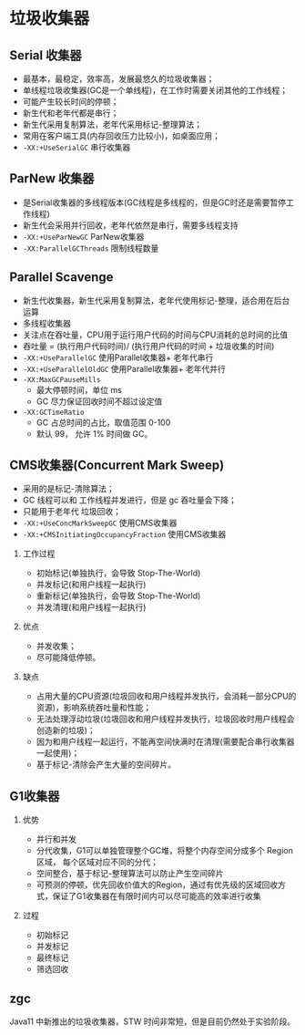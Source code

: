 # 垃圾收集器

## Serial 收集器
* 最基本，最稳定，效率高，发展最悠久的垃圾收集器；
* 单线程垃圾收集器(GC是一个单线程)，在工作时需要关闭其他的工作线程；
* 可能产生较长时间的停顿；
* 新生代和老年代都是串行；
* 新生代采用复制算法，老年代采用标记-整理算法；
* 常用在客户端工具(内存回收压力比较小)，如桌面应用；
* `-XX:+UseSerialGC` 串行收集器

## ParNew 收集器
* 是Serial收集器的多线程版本(GC线程是多线程的，但是GC时还是需要暂停工作线程)
* 新生代会采用并行回收，老年代依然是串行，需要多线程支持
* `-XX:+UseParNewGC` ParNew收集器
* `-XX:ParallelGCThreads` 限制线程数量

## Parallel Scavenge
* 新生代收集器，新生代采用复制算法，老年代使用标记-整理，适合用在后台运算
* 多线程收集器
* 关注点在吞吐量，CPU用于运行用户代码的时间与CPU消耗的总时间的比值
* 吞吐量 = (执行用户代码时间)/ (执行用户代码的时间 + 垃圾收集的时间)
* `-XX:+UseParallelGC` 使用Parallel收集器+ 老年代串行
* `-XX:+UseParallelOldGC` 使用Parallel收集器+ 老年代并行
* `-XX:MaxGCPauseMills`
    * 最大停顿时间，单位 ms
    * GC 尽力保证回收时间不超过设定值
* `-XX:GCTimeRatio`
    * GC 占总时间的占比，取值范围 0-100
    * 默认 99， 允许 1% 时间做 GC。

## CMS收集器(Concurrent Mark Sweep)
* 采用的是标记-清除算法；
* GC 线程可以和 工作线程并发进行，但是 gc 吞吐量会下降；
* 只能用于老年代                                                         垃圾回收；
* `-XX:+UseConcMarkSweepGC` 使用CMS收集器
* `-XX:+CMSInitiatingOccupancyFraction` 使用CMS收集器
1. 工作过程
    * 初始标记(单独执行，会导致 Stop-The-World)
    * 并发标记(和用户线程一起执行)
    * 重新标记(单独执行，会导致 Stop-The-World)
    * 并发清理(和用户线程一起执行)

2. 优点
    * 并发收集；
    * 尽可能降低停顿。
3. 缺点
    * 占用大量的CPU资源(垃圾回收和用户线程并发执行，会消耗一部分CPU的资源)，影响系统吞吐量和性能；
    * 无法处理浮动垃圾(垃圾回收和用户线程并发执行，垃圾回收时用户线程会创造新的垃圾)；
    * 因为和用户线程一起运行，不能再空间快满时在清理(需要配合串行收集器一起使用)；
    * 基于标记-清除会产生大量的空间碎片。

## G1收集器
1. 优势
    * 并行和并发
    * 分代收集，G1可以单独管理整个GC堆，将整个内存空间分成多个 Region 区域， 每个区域对应不同的分代；
    * 空间整合，基于标记-整理算法可以防止产生空间碎片
    * 可预测的停顿，优先回收价值大的Region，通过有优先级的区域回收方式，保证了G1收集器在有限时间内可以尽可能高的效率进行收集

2. 过程
    * 初始标记
    * 并发标记
    * 最终标记                        
    * 筛选回收

## zgc
Java11 中新推出的垃圾收集器，STW 时间非常短，但是目前仍然处于实验阶段。